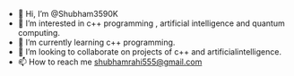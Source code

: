 - 👋 Hi, I’m @Shubham3590K
- 👀 I’m interested in c++ programming , artificial intelligence and quantum computing. 
- 🌱 I’m currently learning c++ programming.
- 💞️ I’m looking to collaborate on projects of c++ and artificialintelligence. 
- 📫 How to reach me shubhamrahi555@gmail.com

<!---
Shubham3590K/Shubham3590K is a ✨ special ✨ repository because its `README.md` (this file) appears on your GitHub profile.
You can click the Preview link to take a look at your changes.
--->
